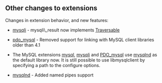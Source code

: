 Other changes to extensions
---------------------------

Changes in extension behavior, and new features:

-   <span class="simpara">
    <a href="/set/mysqlinfo.html#MySQLi" class="link">mysqli</a> - <span
    class="classname">mysqli\_result</span> now implements
    <a href="/class/traversable.html" class="link">Traversable</a>
    </span>

<!-- -->

-   <span class="simpara">
    <a href="/book/pdo.html#MySQL%20(PDO)" class="link">pdo_mysql</a> -
    Removed support for linking with MySQL client libraries older than
    4.1 </span>

<!-- -->

-   <span class="simpara"> The MySQL extensions
    <a href="/set/mysqlinfo.html#MySQL%20(Original)" class="link">mysql</a>,
    <a href="/set/mysqlinfo.html#MySQLi" class="link">mysqli</a> and
    <a href="/book/pdo.html#MySQL%20(PDO)" class="link">PDO_mysql</a>
    use <a href="/set/mysqlinfo.html#Mysqlnd" class="link">mysqlnd</a>
    as the default library now. It is still possible to use
    libmysqlclient by specifying a path to the configure options.
    </span>

<!-- -->

-   <span class="simpara">
    <a href="/set/mysqlinfo.html#Mysqlnd" class="link">mysqlnd</a> -
    Added named pipes support </span>
